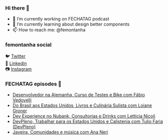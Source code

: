 ### Hi there 👋

- 🔭 I’m currently working on FECHATAG podcast
- 🌱 I’m currently learning about design better components
- 📫 How to reach me: @femontanha

### femontanha social

🐦 [Twitter](https://twitter.com/femontanha)<br>
💼 [Linkedin](https://www.linkedin.com/in/femontanha)<br>
📷 [Instagram](http://instagram.com/fellipeazambuja)<br>

### FECHATAG episodes 🎤

<!-- BLOG-POST-LIST:START -->
- [Desenvolvedor na Alemanha, Curso de Testes e Bike com Fábio Vedovelli](https://anchor.fm/fechatagpodcast/episodes/Desenvolvedor-na-Alemanha--Curso-de-Testes-e-Bike-com-Fbio-Vedovelli-e17scbg)
- [Do Brasil aos Estados Unidos, Livros e Culinária Sulista com Loiane Groner](https://anchor.fm/fechatagpodcast/episodes/Do-Brasil-aos-Estados-Unidos--Livros-e-Culinria-Sulista-com-Loiane-Groner-e17k7g1)
- [Dev Experience no Nubank, Consultorias e Drinks com Letticia Nicoli](https://anchor.fm/fechatagpodcast/episodes/Dev-Experience-no-Nubank--Consultorias-e-Drinks-com-Letticia-Nicoli-e17f0gl)
- [DevPleno, Trabalhar para os Estados Unidos e Calistenia com Tulio Faria (DevPleno)](https://anchor.fm/fechatagpodcast/episodes/DevPleno--Trabalhar-para-os-Estados-Unidos-e-Calistenia-com-Tulio-Faria-DevPleno-e17afch)
- [Javeira, Comunidades e música com Ana Neri](https://anchor.fm/fechatagpodcast/episodes/Javeira--Comunidades-e-msica-com-Ana-Neri-e174kl0)
<!-- BLOG-POST-LIST:END -->